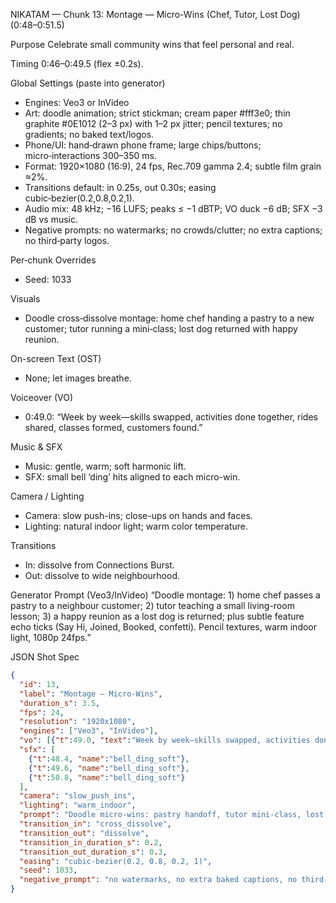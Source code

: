 NIKATAM — Chunk 13: Montage — Micro-Wins (Chef, Tutor, Lost Dog) (0:48–0:51.5)

Purpose
Celebrate small community wins that feel personal and real.

Timing
0:46–0:49.5 (flex ±0.2s).

Global Settings (paste into generator)
- Engines: Veo3 or InVideo
- Art: doodle animation; strict stickman; cream paper #fff3e0; thin graphite #0E1012 (2–3 px) with 1–2 px jitter; pencil textures; no gradients; no baked text/logos.
- Phone/UI: hand‑drawn phone frame; large chips/buttons; micro‑interactions 300–350 ms.
- Format: 1920×1080 (16:9), 24 fps, Rec.709 gamma 2.4; subtle film grain ≈2%.
- Transitions default: in 0.25s, out 0.30s; easing cubic‑bezier(0.2,0.8,0.2,1).
- Audio mix: 48 kHz; −16 LUFS; peaks ≤ −1 dBTP; VO duck −6 dB; SFX −3 dB vs music.
- Negative prompts: no watermarks; no crowds/clutter; no extra captions; no third‑party logos.

Per‑chunk Overrides
- Seed: 1033

Visuals
- Doodle cross‑dissolve montage: home chef handing a pastry to a new customer; tutor running a mini‑class; lost dog returned with happy reunion.

On-screen Text (OST)
- None; let images breathe.

Voiceover (VO)
- 0:49.0: “Week by week—skills swapped, activities done together, rides shared, classes formed, customers found.”

Music & SFX
- Music: gentle, warm; soft harmonic lift.
- SFX: small bell ‘ding’ hits aligned to each micro-win.

Camera / Lighting
- Camera: slow push-ins; close-ups on hands and faces.
- Lighting: natural indoor light; warm color temperature.

Transitions
- In: dissolve from Connections Burst.
- Out: dissolve to wide neighbourhood.

Generator Prompt (Veo3/InVideo)
“Doodle montage: 1) home chef passes a pastry to a neighbour customer; 2) tutor teaching a small living-room lesson; 3) a happy reunion as a lost dog is returned; plus subtle feature echo ticks (Say Hi, Joined, Booked, confetti). Pencil textures, warm indoor light, 1080p 24fps.”

JSON Shot Spec
```json
{
  "id": 13,
  "label": "Montage — Micro-Wins",
  "duration_s": 3.5,
  "fps": 24,
  "resolution": "1920x1080",
  "engines": ["Veo3", "InVideo"],
  "vo": [{"t":49.0, "text":"Week by week—skills swapped, activities done together, rides shared, classes formed, customers found."}],
  "sfx": [
    {"t":48.4, "name":"bell_ding_soft"},
    {"t":49.6, "name":"bell_ding_soft"},
    {"t":50.8, "name":"bell_ding_soft"}
  ],
  "camera": "slow_push_ins",
  "lighting": "warm_indoor",
  "prompt": "Doodle micro-wins: pastry handoff, tutor mini-class, lost dog reunion; subtle feature echo ticks (Say Hi, Joined, Booked, confetti); pencil textures; no baked text.",
  "transition_in": "cross_dissolve",
  "transition_out": "dissolve",
  "transition_in_duration_s": 0.2,
  "transition_out_duration_s": 0.3,
  "easing": "cubic-bezier(0.2, 0.8, 0.2, 1)",
  "seed": 1033,
  "negative_prompt": "no watermarks, no extra baked captions, no third-party logos"
}
```


